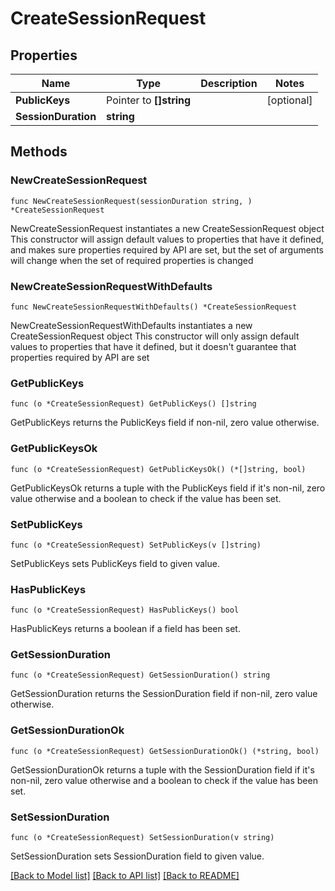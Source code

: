 # CreateSessionRequest

## Properties

Name | Type | Description | Notes
------------ | ------------- | ------------- | -------------
**PublicKeys** | Pointer to **[]string** |  | [optional] 
**SessionDuration** | **string** |  | 

## Methods

### NewCreateSessionRequest

`func NewCreateSessionRequest(sessionDuration string, ) *CreateSessionRequest`

NewCreateSessionRequest instantiates a new CreateSessionRequest object
This constructor will assign default values to properties that have it defined,
and makes sure properties required by API are set, but the set of arguments
will change when the set of required properties is changed

### NewCreateSessionRequestWithDefaults

`func NewCreateSessionRequestWithDefaults() *CreateSessionRequest`

NewCreateSessionRequestWithDefaults instantiates a new CreateSessionRequest object
This constructor will only assign default values to properties that have it defined,
but it doesn't guarantee that properties required by API are set

### GetPublicKeys

`func (o *CreateSessionRequest) GetPublicKeys() []string`

GetPublicKeys returns the PublicKeys field if non-nil, zero value otherwise.

### GetPublicKeysOk

`func (o *CreateSessionRequest) GetPublicKeysOk() (*[]string, bool)`

GetPublicKeysOk returns a tuple with the PublicKeys field if it's non-nil, zero value otherwise
and a boolean to check if the value has been set.

### SetPublicKeys

`func (o *CreateSessionRequest) SetPublicKeys(v []string)`

SetPublicKeys sets PublicKeys field to given value.

### HasPublicKeys

`func (o *CreateSessionRequest) HasPublicKeys() bool`

HasPublicKeys returns a boolean if a field has been set.

### GetSessionDuration

`func (o *CreateSessionRequest) GetSessionDuration() string`

GetSessionDuration returns the SessionDuration field if non-nil, zero value otherwise.

### GetSessionDurationOk

`func (o *CreateSessionRequest) GetSessionDurationOk() (*string, bool)`

GetSessionDurationOk returns a tuple with the SessionDuration field if it's non-nil, zero value otherwise
and a boolean to check if the value has been set.

### SetSessionDuration

`func (o *CreateSessionRequest) SetSessionDuration(v string)`

SetSessionDuration sets SessionDuration field to given value.



[[Back to Model list]](../README.md#documentation-for-models) [[Back to API list]](../README.md#documentation-for-api-endpoints) [[Back to README]](../README.md)


